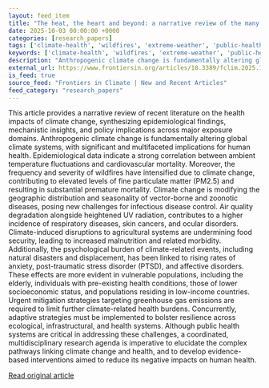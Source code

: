 ```yaml
---
layout: feed_item
title: "The heat, the heart and beyond: a narrative review of the many ways climate change impacts human health"
date: 2025-10-03 00:00:00 +0000
categories: [research_papers]
tags: ['climate-health', 'wildfires', 'extreme-weather', 'public-health', 'economic-impacts', 'urgent', 'climate-costs']
keywords: ['climate-health', 'wildfires', 'extreme-weather', 'public-health', 'beyond', 'economic-impacts', 'heat', 'heart']
description: "Anthropogenic climate change is fundamentally altering global climate systems, with significant and multifaceted implications for human health"
external_url: https://www.frontiersin.org/articles/10.3389/fclim.2025.1647942
is_feed: true
source_feed: "Frontiers in Climate | New and Recent Articles"
feed_category: "research_papers"
---
```


This article provides a narrative review of recent literature on the health impacts of climate change, synthesizing epidemiological findings, mechanistic insights, and policy implications across major exposure domains. Anthropogenic climate change is fundamentally altering global climate systems, with significant and multifaceted implications for human health. Epidemiological data indicate a strong correlation between ambient temperature fluctuations and cardiovascular mortality. Moreover, the frequency and severity of wildfires have intensified due to climate change, contributing to elevated levels of fine particulate matter (PM2.5) and resulting in substantial premature mortality. Climate change is modifying the geographic distribution and seasonality of vector-borne and zoonotic diseases, posing new challenges for infectious disease control. Air quality degradation alongside heightened UV radiation, contributes to a higher incidence of respiratory diseases, skin cancers, and ocular disorders. Climate-induced disruptions to agricultural systems are undermining food security, leading to increased malnutrition and related morbidity. Additionally, the psychological burden of climate-related events, including natural disasters and displacement, has been linked to rising rates of anxiety, post-traumatic stress disorder (PTSD), and affective disorders. These effects are more evident in vulnerable populations, including the elderly, individuals with pre-existing health conditions, those of lower socioeconomic status, and populations residing in low-income countries. Urgent mitigation strategies targeting greenhouse gas emissions are required to limit further climate-related health burdens. Concurrently, adaptive strategies must be implemented to bolster resilience across ecological, infrastructural, and health systems. Although public health systems are critical in addressing these challenges, a coordinated, multidisciplinary research agenda is imperative to elucidate the complex pathways linking climate change and health, and to develop evidence-based interventions aimed to reduce its negative impacts on human health.

[Read original article](https://www.frontiersin.org/articles/10.3389/fclim.2025.1647942)
